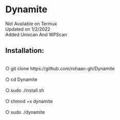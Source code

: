 # Dynamite
Not Available on Termux
<br />
Updated on 1/2/2022
<br />
Added Uniscan And WPScan
## Installation:
<br />
○ git clone https://github.com/rohaan-gh/Dynamite
<br />
<br />
○ cd Dynamite
<br />
<br /> 
○ sudo ./install.sh
<br /> 
<br />
○ chmod +x dynamite
<br />
<br />
○ sudo ./dynamite
